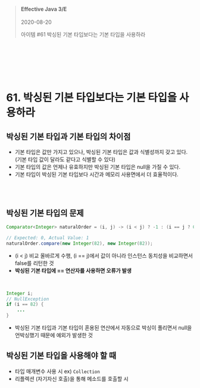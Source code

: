> #### Effective Java 3/E
> 2020-08-20
>
> 아이템 #61 박싱된 기본 타입보다는 기본 타입을 사용하라

<br><br><br><br><br>





# 61. 박싱된 기본 타입보다는 기본 타입을 사용하라

## 박싱된 기본 타입과 기본 타입의 차이점

- 기본 타입은 값만 가지고 있으나, 박싱된 기본 타입은 값과 식별성까지 갖고 있다. (기본  타입 값이 달라도 같다고 식별할 수 있다)
- 기본 타입의 값은 언제나 유효하지만 박싱된 기본 타입은 null을 가질 수 있다.
- 기본 타입이 박싱된 기본 타입보다 시간과 메모리 사용면에서 더 효율적이다.


<br><br>


## 박싱된 기본 타입의 문제

``` java
Comparator<Integer> naturalOrder = (i, j) -> (i < j) ? -1 : (i == j ? 0 : 1)

// Expected: 0, Actual Value: 1
naturalOrder.compare(new Integer(82), new Integer(82)); 
```
- (i < j) 비교 올바르게 수행, (i == j)에서 값이 아니라 인스턴스 동치성을 비교하면서 false를 리턴한 것
- **박싱된 기본 타입에 == 연산자를 사용하면 오류가 발생**

<br>

``` java
Integer i;
// NullException
if (i == 82) {
    ...
}
```
- 박싱된 기본 타입과 기본 타입이 혼용된 연산에서 자동으로 박싱이 풀리면서 null을 언박싱했기 때문에 예외가 발생한 것

## 박싱된 기본 타입을 사용해야 할 때
- 타입 매개변수 사용 시 ex) `Collection`
- 리플렉션 (자기자신 호출)을 통해 메소드를 호출할 시
